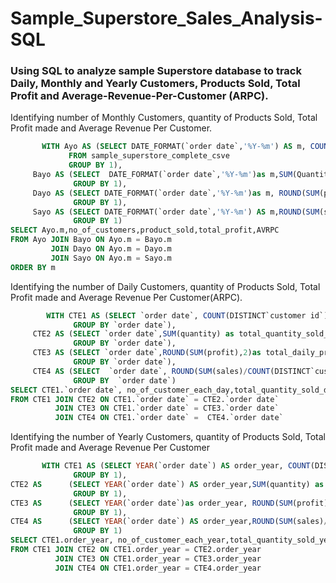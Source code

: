 # Sample_Superstore_Sales_Analysis-SQL

### Using SQL to analyze sample Superstore database to track Daily, Monthly and Yearly Customers, Products Sold, Total Profit and Average-Revenue-Per-Customer (ARPC).

Identifying number of Monthly Customers, quantity of Products Sold, Total Profit made and Average Revenue Per Customer.
``` sql
       WITH Ayo AS (SELECT DATE_FORMAT(`order date`,'%Y-%m') AS m, COUNT(DISTINCT `customer id`) as no_of_customers 
             FROM sample_superstore_complete_csve
             GROUP BY 1),
     Bayo AS (SELECT  DATE_FORMAT(`order date`,'%Y-%m')as m,SUM(Quantity) as product_sold FROM sample_superstore_complete_csve
              GROUP BY 1),
     Dayo AS (SELECT DATE_FORMAT(`order date`,'%Y-%m')as m, ROUND(SUM(profit),2) AS total_PROFIT FROM sample_superstore_complete_csve
              GROUP BY 1),
	 Sayo AS (SELECT DATE_FORMAT(`order date`,'%Y-%m') AS m,ROUND(SUM(sales)/COUNT(DISTINCT `customer id`),2) as AVRPC FROM sample_superstore_complete_csve
              GROUP BY 1)
SELECT Ayo.m,no_of_customers,product_sold,total_profit,AVRPC 
FROM Ayo JOIN Bayo ON Ayo.m = Bayo.m
         JOIN Dayo ON Ayo.m = Dayo.m
         JOIN Sayo ON Ayo.m = Sayo.m
ORDER BY m

```


Identifying the number of  Daily Customers,  quantity of Products Sold, Total Profit made and Average Revenue Per Customer(ARPC).

``` sql
        WITH CTE1 AS (SELECT `order date`, COUNT(DISTINCT`customer id`) AS no_of_customer_each_day FROM sample_superstore_complete_csve
			  GROUP BY `order date`),
     CTE2 AS (SELECT `order date`,SUM(quantity) as total_quantity_sold_daily FROM sample_superstore_complete_csve
              GROUP BY `order date`),
     CTE3 AS (SELECT `order date`,ROUND(SUM(profit),2)as total_daily_profit FROM sample_superstore_complete_csve
              GROUP BY `order date`),
     CTE4 AS (SELECT  `order date`, ROUND(SUM(sales)/COUNT(DISTINCT`customer id`),2) AS ARPC from sample_superstore_complete_csve
			  GROUP BY  `order date`)
SELECT CTE1.`order date`, no_of_customer_each_day,total_quantity_sold_daily,total_daily_profit,ARPC
FROM CTE1 JOIN CTE2 ON CTE1.`order date` = CTE2.`order date`
		  JOIN CTE3 ON CTE1.`order date` = CTE3.`order date`
          JOIN CTE4 ON CTE1.`order date` =  CTE4.`order date`
```
Identifying the number of Yearly Customers, quantity of Products Sold, Total Profit made and Average Revenue Per Customer
``` sql
       WITH CTE1 AS (SELECT YEAR(`order date`) AS order_year, COUNT(DISTINCT`customer id`) AS no_of_customer_each_year FROM sample_superstore_complete_csve
		      GROUP BY 1),
CTE2 AS      (SELECT YEAR(`order date`) AS order_year,SUM(quantity) as total_quantity_sold_yearly FROM sample_superstore_complete_csve
              GROUP BY 1),
CTE3 AS      (SELECT YEAR(`order date`)as order_year, ROUND(SUM(profit),2) AS total_PROFIT FROM sample_superstore_complete_csve
              GROUP BY 1),
CTE4 AS      (SELECT YEAR(`order date`) AS order_year,ROUND(SUM(sales)/COUNT(DISTINCT `customer id`),2) as AVRPC FROM sample_superstore_complete_csve
              GROUP BY 1)
SELECT CTE1.order_year, no_of_customer_each_year,total_quantity_sold_yearly,total_PROFIT,AVRPC 
FROM CTE1 JOIN CTE2 ON CTE1.order_year = CTE2.order_year
          JOIN CTE3 ON CTE1.order_year = CTE3.order_year
          JOIN CTE4 ON CTE1.order_year = CTE4.order_year
```
